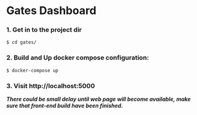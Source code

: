 # Gates Dashboard
### 1. Get in to the project dir
```
$ cd gates/
```
### 2. Build and Up docker compose configuration:
```
$ docker-compose up
```
### 3. Visit http://localhost:5000 
**_There could be small delay until web page will become available, make sure that front-end build have been finished._**
